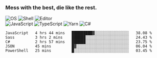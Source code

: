### Mess with the best, die like the rest.

![OS](https://img.shields.io/badge/-Arch-informational?style=flat&logo=arch-linux&logoColor=white&color=1793D1)
![Shell](https://img.shields.io/badge/-Zsh-informational?style=flat&logo=gnu-bash&logoColor=white&color=4EAA25)
![Editor](https://img.shields.io/badge/-Visual%20Studio%20Code-informational?style=flat&logo=visual-studio-code&logoColor=white&color=007ACC)\
![JavaScript](https://img.shields.io/badge/-JavaScript-informational?style=flat&logo=javascript&logoColor=white&color=F7DF1E)
![TypeScript](https://img.shields.io/badge/-TypeScript-informational?style=flat&logo=typescript&logoColor=white&color=007ACC)
![Yarn](https://img.shields.io/badge/-Yarn-informational?style=flat&logo=yarn&logoColor=white&color=2C8EBB)
![C#](https://img.shields.io/badge/-C%23-informational?style=flat&logo=.NET&logoColor=white&color=5C2D91)

<!--START_SECTION:waka-->
```text
JavaScript   4 hrs 44 mins   █████████▓░░░░░░░░░░░░░░░   38.08 % 
Sass         3 hrs 2 mins    ██████░░░░░░░░░░░░░░░░░░░   24.43 % 
C#           2 hrs 57 mins   ██████░░░░░░░░░░░░░░░░░░░   23.75 % 
JSON         45 mins         █▓░░░░░░░░░░░░░░░░░░░░░░░   06.04 % 
PowerShell   25 mins         █░░░░░░░░░░░░░░░░░░░░░░░░   03.45 % 
```
<!--END_SECTION:waka-->
